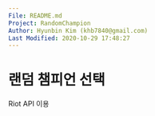 ```yaml
---
File: README.md
Project: RandomChampion
Author: Hyunbin Kim (khb7840@gmail.com)
Last Modified: 2020-10-29 17:48:27
---
```


# 랜덤 챔피언 선택

Riot API 이용